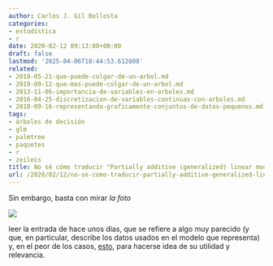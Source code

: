 ```yaml
---
author: Carlos J. Gil Bellosta
categories:
- estadística
- r
date: 2020-02-12 09:13:00+00:00
draft: false
lastmod: '2025-04-06T18:44:53.612808'
related:
- 2019-05-21-que-puede-colgar-de-un-arbol.md
- 2019-09-12-que-mas-puede-colgar-de-un-arbol.md
- 2013-11-06-importancia-de-variables-en-arboles.md
- 2016-04-25-discretizacion-de-variables-continuas-con-arboles.md
- 2010-09-16-representando-graficamente-conjuntos-de-datos-pequenos.md
tags:
- árboles de decisión
- glm
- palmtree
- paquetes
- r
- zeileis
title: No sé cómo traducir "Partially additive (generalized) linear model trees"
url: /2020/02/12/no-se-como-traducir-partially-additive-generalized-linear-model-trees/
---
```


Sin embargo, basta con mirar _la foto_

![](/wp-uploads/2020/02/palmtree-math-1024x788.png#center)

leer la entrada de hace unos días, que se refiere a algo muy parecido (y que, en particular, describe los datos usados en el modelo que representa) y, en el peor de los casos, [esto](https://eeecon.uibk.ac.at/~zeileis/news/palmtree/), para hacerse idea de su utilidad y relevancia.